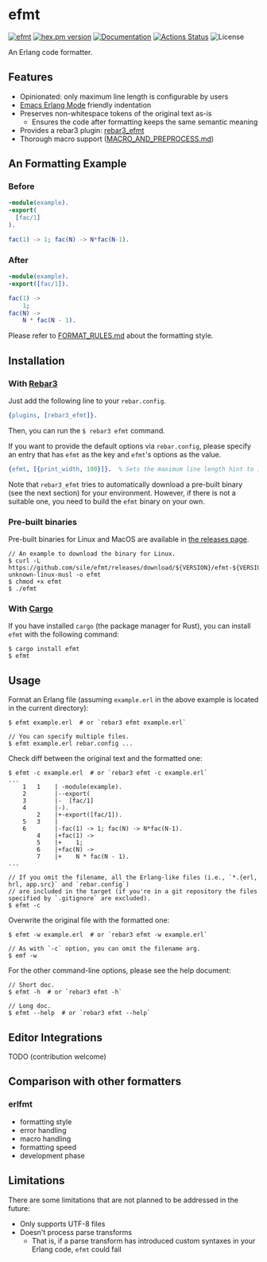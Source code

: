 efmt
====

[![efmt](https://img.shields.io/crates/v/efmt.svg)](https://crates.io/crates/efmt)
[![hex.pm version](https://img.shields.io/hexpm/v/rebar3_efmt.svg)](https://hex.pm/packages/rebar3_efmt)
[![Documentation](https://docs.rs/efmt/badge.svg)](https://docs.rs/efmt)
[![Actions Status](https://github.com/sile/efmt/workflows/CI/badge.svg)](https://github.com/sile/efmt/actions)
![License](https://img.shields.io/crates/l/efmt)

An Erlang code formatter.

Features
--------

- Opinionated: only maximum line length is configurable by users
- [Emacs Erlang Mode](https://www.erlang.org/doc/apps/tools/erlang_mode_chapter.html) friendly indentation
- Preserves non-whitespace tokens of the original text as-is
  - Ensures the code after formatting keeps the same semantic meaning
- Provides a rebar3 plugin: [rebar3_efmt](https://hex.pm/packages/rebar3_efmt)
- Thorough macro support ([MACRO_AND_PREPROCESS.md](MACRO_AND_PREPROCESS.md))

An Formatting Example
---------------------

### Before

```erlang
-module(example).
-export(
  [fac/1]
).

fac(1) -> 1; fac(N) -> N*fac(N-1).
```

### After

```erlang
-module(example).
-export([fac/1]).

fac(1) ->
    1;
fac(N) ->
    N * fac(N - 1).
```

Please refer to [FORMAT_RULES.md](FORMAT_RULES.md) about the formatting style.

Installation
------------

### With [Rebar3](https://github.com/erlang/rebar3)

Just add the following line to your `rebar.config`.

```erlang
{plugins, [rebar3_efmt]}.
```

Then, you can run the `$ rebar3 efmt` command.

If you want to provide the default options via `rebar.config`,
please specify an entry that has `efmt` as the key and `efmt`'s options as the value.
```erlang
{efmt, [{print_width, 100}]}.  % Sets the maximum line length hint to 100.
```

Note that `rebar3_efmt` tries to automatically download a pre-built binary (see the next section) for your environment.
However, if there is not a suitable one, you need to build the `efmt` binary on your own.

### Pre-built binaries

Pre-built binaries for Linux and MacOS are available in [the releases page](https://github.com/sile/efmt/releases).

```console
// An example to download the binary for Linux.
$ curl -L https://github.com/sile/efmt/releases/download/${VERSION}/efmt-${VERSION}.x86_64-unknown-linux-musl -o efmt
$ chmod +x efmt
$ ./efmt
```

### With [Cargo](https://doc.rust-lang.org/cargo/)

If you have installed `cargo` (the package manager for Rust), you can install `efmt` with the following command:
```console
$ cargo install efmt
$ efmt
```

Usage
-----

Format an Erlang file (assuming `example.erl` in the above example is located in the current directory):
```console
$ efmt example.erl  # or `rebar3 efmt example.erl`

// You can specify multiple files.
$ efmt example.erl rebar.config ...
```

Check diff between the original text and the formatted one:
```console
$ efmt -c example.erl  # or `rebar3 efmt -c example.erl`
...
    1   1    | -module(example).
    2        |--export(
    3        |-  [fac/1]
    4        |-).
        2    |+-export([fac/1]).
    5   3    |
    6        |-fac(1) -> 1; fac(N) -> N*fac(N-1).
        4    |+fac(1) ->
        5    |+    1;
        6    |+fac(N) ->
        7    |+    N * fac(N - 1).
...

// If you omit the filename, all the Erlang-like files (i.e., `*.{erl, hrl, app.src}` and `rebar.config`)
// are included in the target (if you're in a git repository the files specified by `.gitignore` are excluded).
$ efmt -c
```

Overwrite the original file with the formatted one:
```console
$ efmt -w example.erl  # or `rebar3 efmt -w example.erl`

// As with `-c` option, you can omit the filename arg.
$ emf -w
```

For the other command-line options, please see the help document:
```console
// Short doc.
$ efmt -h  # or `rebar3 efmt -h`

// Long doc.
$ efmt --help  # or `rebar3 efmt --help`
```

Editor Integrations
-------------------

TODO (contribution welcome)

Comparison with other formatters
---------------------------------

### erlfmt

- formatting style
- error handling
- macro handling
- formatting speed
- development phase

Limitations
-----------

There are some limitations that are not planned to be addressed in the future:
- Only supports UTF-8 files
- Doesn't process parse transforms
  - That is, if a parse transform has introduced custom syntaxes in your Erlang code, `efmt` could fail
